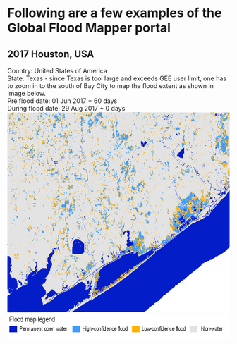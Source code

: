 # Following are a few examples of the Global Flood Mapper portal

## 2017 Houston, USA<br/>
Country: United States of America<br/>
State: Texas - since Texas is tool large and exceeds GEE user limit, one has to zoom in to the south of Bay City to map the flood extent as shown in image below.<br/>
Pre flood date: 01 Jun 2017 + 60 days<br/>
During flood date: 29 Aug 2017 + 0 days<br/>
<img src="../../media/expl/2017_Houston.png" height="455" width="700"><br/>
<img src="../../media/legend.png" height="55" width="730"><br/>

